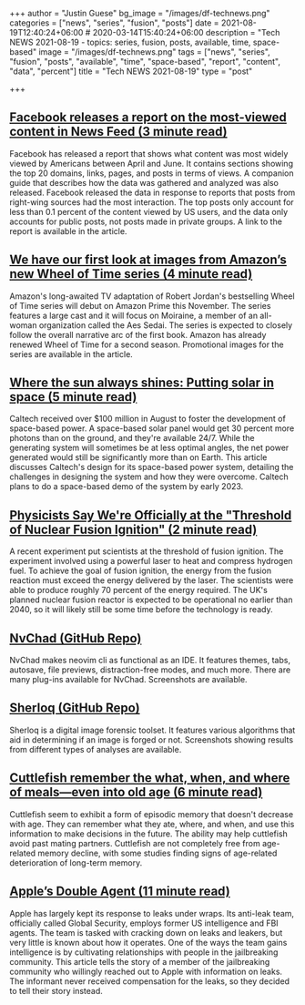 +++
author = "Justin Guese"
bg_image = "/images/df-technews.png"
categories = ["news", "series", "fusion", "posts"]
date = 2021-08-19T12:40:24+06:00 # 2020-03-14T15:40:24+06:00
description = "Tech NEWS 2021-08-19 - topics: series, fusion, posts, available, time, space-based"
image = "/images/df-technews.png"
tags = ["news", "series", "fusion", "posts", "available", "time", "space-based", "report", "content", "data", "percent"]
title = "Tech NEWS 2021-08-19"
type = "post"

+++

## [Facebook releases a report on the most-viewed content in News Feed (3 minute read)](https://www.theverge.com/2021/8/18/22630813/facebook-report-most-viewed-content-links-news-feed-transparancy)

Facebook has released a report that shows what content was most widely viewed by Americans between April and June. It contains sections showing the top 20 domains, links, pages, and posts in terms of views. A companion guide that describes how the data was gathered and analyzed was also released. Facebook released the data in response to reports that posts from right-wing sources had the most interaction. The top posts only account for less than 0.1 percent of the content viewed by US users, and the data only accounts for public posts, not posts made in private groups. A link to the report is available in the article.

## [We have our first look at images from Amazon’s new Wheel of Time series (4 minute read)](https://arstechnica.com/gaming/2021/08/we-have-our-first-look-at-images-from-amazons-new-wheel-of-time-series/)

Amazon's long-awaited TV adaptation of Robert Jordan's bestselling Wheel of Time series will debut on Amazon Prime this November. The series features a large cast and it will focus on Moiraine, a member of an all-woman organization called the Aes Sedai. The series is expected to closely follow the overall narrative arc of the first book. Amazon has already renewed Wheel of Time for a second season. Promotional images for the series are available in the article.

## [Where the sun always shines: Putting solar in space (5 minute read)](https://arstechnica.com/science/2021/08/where-the-sun-always-shines-putting-solar-in-space/)

Caltech received over $100 million in August to foster the development of space-based power. A space-based solar panel would get 30 percent more photons than on the ground, and they're available 24/7. While the generating system will sometimes be at less optimal angles, the net power generated would still be significantly more than on Earth. This article discusses Caltech's design for its space-based power system, detailing the challenges in designing the system and how they were overcome. Caltech plans to do a space-based demo of the system by early 2023.

## [Physicists Say We're Officially at the "Threshold of Nuclear Fusion Ignition" (2 minute read)](https://interestingengineering.com/we-are-now-closer-to-the-historic-nuclear-fusion-ignition-milestone)

A recent experiment put scientists at the threshold of fusion ignition. The experiment involved using a powerful laser to heat and compress hydrogen fuel. To achieve the goal of fusion ignition, the energy from the fusion reaction must exceed the energy delivered by the laser. The scientists were able to produce roughly 70 percent of the energy required. The UK's planned nuclear fusion reactor is expected to be operational no earlier than 2040, so it will likely still be some time before the technology is ready.

## [NvChad (GitHub Repo)](https://github.com/NvChad/NvChad)

NvChad makes neovim cli as functional as an IDE. It features themes, tabs, autosave, file previews, distraction-free modes, and much more. There are many plug-ins available for NvChad. Screenshots are available.

## [Sherloq (GitHub Repo)](https://github.com/GuidoBartoli/sherloq)

Sherloq is a digital image forensic toolset. It features various algorithms that aid in determining if an image is forged or not. Screenshots showing results from different types of analyses are available.

## [Cuttlefish remember the what, when, and where of meals—even into old age (6 minute read)](https://arstechnica.com/science/2021/08/cuttlefish-remember-the-what-when-and-where-of-meals-even-into-old-age/)

Cuttlefish seem to exhibit a form of episodic memory that doesn't decrease with age. They can remember what they ate, where, and when, and use this information to make decisions in the future. The ability may help cuttlefish avoid past mating partners. Cuttlefish are not completely free from age-related memory decline, with some studies finding signs of age-related deterioration of long-term memory.

## [Apple’s Double Agent (11 minute read)](https://www.vice.com/en/article/3aqyz8/apples-double-agent)

Apple has largely kept its response to leaks under wraps. Its anti-leak team, officially called Global Security, employs former US intelligence and FBI agents. The team is tasked with cracking down on leaks and leakers, but very little is known about how it operates. One of the ways the team gains intelligence is by cultivating relationships with people in the jailbreaking community. This article tells the story of a member of the jailbreaking community who willingly reached out to Apple with information on leaks. The informant never received compensation for the leaks, so they decided to tell their story instead.

